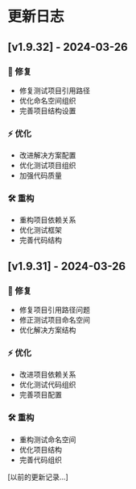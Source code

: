 # 更新日志

## [v1.9.32] - 2024-03-26

### 🔧 修复
- 修复测试项目引用路径
- 优化命名空间组织
- 完善项目结构设置

### ⚡️ 优化
- 改进解决方案配置
- 优化测试项目组织
- 加强代码质量

### 🛠️ 重构
- 重构项目依赖关系
- 优化测试框架
- 完善代码结构

## [v1.9.31] - 2024-03-26

### 🔧 修复
- 修复项目引用路径问题
- 修正测试项目命名空间
- 优化解决方案结构

### ⚡️ 优化
- 改进项目依赖关系
- 优化测试代码组织
- 完善项目配置

### 🛠️ 重构
- 重构测试命名空间
- 优化项目结构
- 完善代码组织

[以前的更新记录...]
  